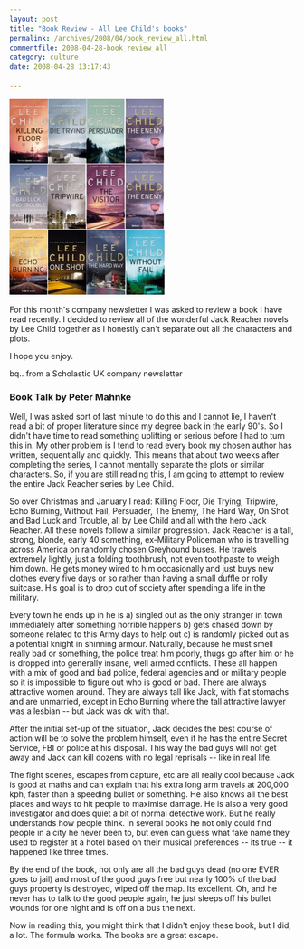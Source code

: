 ```yaml
---
layout: post
title: "Book Review - All Lee Child's books"
permalink: /archives/2008/04/book_review_all.html
commentfile: 2008-04-28-book_review_all
category: culture
date: 2008-04-28 13:17:43

---
```


<a href="/assets/images/lee_child_covers1.jpg"><img src="/assets/images/lee_child_covers-thumb.jpg" width="274" height="348" alt="Lee Child Covers" class="book right" /></a>

For this month's company newsletter I was asked to review a book I have read recently. I decided to review all of the wonderful Jack Reacher novels by Lee Child together as I honestly can't separate out all the characters and plots.

I hope you enjoy.

bq.. from a Scholastic UK company newsletter

### Book Talk by Peter Mahnke

Well, I was asked sort of last minute to do this and I cannot lie, I haven't read a bit of proper literature since my degree back in the early 90's. So I didn't have time to read something uplifting or serious before I had to turn this in. My other problem is I tend to read every book my chosen author has written, sequentially and quickly. This means that about two weeks after completing the series, I cannot mentally separate the plots or similar characters. So, if you are still reading this, I am going to attempt to review the entire Jack Reacher series by Lee Child.

So over Christmas and January I read: Killing Floor, Die Trying, Tripwire, Echo Burning, Without Fail, Persuader, The Enemy, The Hard Way, On Shot and Bad Luck and Trouble, all by Lee Child and all with the hero Jack Reacher. All these novels follow a similar progression. Jack Reacher is a tall, strong, blonde, early 40 something, ex-Military Policeman who is travelling across America on randomly chosen Greyhound buses. He travels extremely lightly, just a folding toothbrush, not even toothpaste to weigh him down. He gets money wired to him occasionally and just buys new clothes every five days or so rather than having a small duffle or rolly suitcase. His goal is to drop out of society after spending a life in the military.

Every town he ends up in he is a) singled out as the only stranger in town immediately after something horrible happens b) gets chased down by someone related to this Army days to help out c) is randomly picked out as a potential knight in shinning armour. Naturally, because he must smell really bad or something, the police treat him poorly, thugs go after him or he is dropped into generally insane, well armed conflicts. These all happen with a mix of good and bad police, federal agencies and or military people so it is impossible to figure out who is good or bad. There are always attractive women around. They are always tall like Jack, with flat stomachs and are unmarried, except in Echo Burning where the tall attractive lawyer was a lesbian -- but Jack was ok with that.

After the initial set-up of the situation, Jack decides the best course of action will be to solve the problem himself, even if he has the entire Secret Service, FBI or police at his disposal. This way the bad guys will not get away and Jack can kill dozens with no legal reprisals -- like in real life.

The fight scenes, escapes from capture, etc are all really cool because Jack is good at maths and can explain that his extra long arm travels at 200,000 kph, faster than a speeding bullet or something. He also knows all the best places and ways to hit people to maximise damage. He is also a very good investigator and does quiet a bit of normal detective work. But he really understands how people think. In several books he not only could find people in a city he never been to, but even can guess what fake name they used to register at a hotel based on their musical preferences -- its true -- it happened like three times.

By the end of the book, not only are all the bad guys dead (no one EVER goes to jail) and most of the good guys free but nearly 100% of the bad guys property is destroyed, wiped off the map. Its excellent. Oh, and he never has to talk to the good people again, he just sleeps off his bullet wounds for one night and is off on a bus the next.

Now in reading this, you might think that I didn't enjoy these book, but I did, a lot. The formula works. The books are a great escape.
